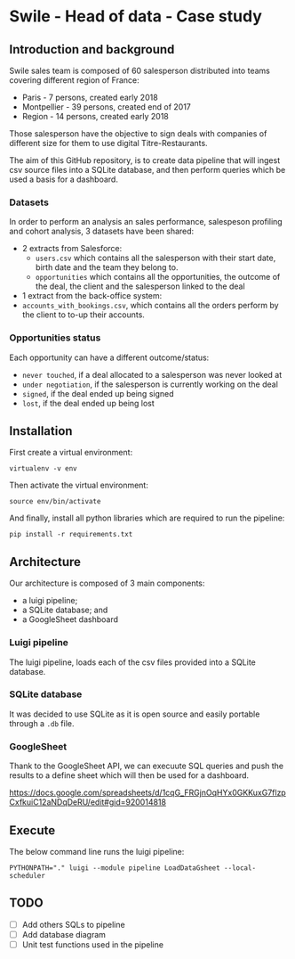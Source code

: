 # Swile - Head of data - Case study

## Introduction and background

Swile sales team is composed of 60 salesperson distributed into teams covering different region of France:
* Paris - 7 persons, created early 2018
* Montpellier - 39 persons, created end of 2017
* Region - 14 persons, created early 2018

Those salesperson have the objective to sign deals with companies of different size for them to use digital Titre-Restaurants.

The aim of this GitHub repository, is to create data pipeline that will ingest csv source files into a SQLite database, and then perform queries which be used a basis for a dashboard.

### Datasets

In order to perform an analysis an sales performance, salespeson profiling and cohort analysis, 3 datasets have been shared:

* 2 extracts from Salesforce:
  * `users.csv` which contains all the salesperson with their start date, birth date and the team they belong to.
  * `opportunities` which contains all the opportunities, the outcome of the deal, the client and the salesperson linked to the deal
 * 1 extract from the back-office system:
  * `accounts_with_bookings.csv`, which contains all the orders perform by the client to to-up their accounts.
  
### Opportunities status

Each opportunity can have a different outcome/status:
* `never touched`, if a deal allocated to a salesperson was never looked at
* `under negotiation`, if the salesperson is currently working on the deal
* `signed`, if the deal ended up being signed
* `lost`, if the deal ended up being lost

## Installation

First create a virtual environment:
```shell
virtualenv -v env
```

Then activate the virtual environment:
```
source env/bin/activate
```

And finally, install all python libraries which are required to run the pipeline:
```
pip install -r requirements.txt
```

## Architecture

Our architecture is composed of 3 main components:
* a luigi pipeline;
* a SQLite database; and
* a GoogleSheet dashboard

### Luigi pipeline

The luigi pipeline, loads each of the csv files provided into a SQLite database.

### SQLite database

It was decided to use SQLite as it is open source and easily portable through a `.db` file.

### GoogleSheet

Thank to the GoogleSheet API, we can execuute SQL queries and push the results to a define sheet which will then be used for a dashboard.

https://docs.google.com/spreadsheets/d/1cqG_FRGjnOqHYx0GKKuxG7flzpCxfkuiC12aNDqDeRU/edit#gid=920014818

## Execute

The below command line runs the luigi pipeline:
```shell
PYTHONPATH="." luigi --module pipeline LoadDataGsheet --local-scheduler
```

## TODO
* [ ] Add others SQLs to pipeline
* [ ] Add database diagram
* [ ] Unit test functions used in the pipeline
